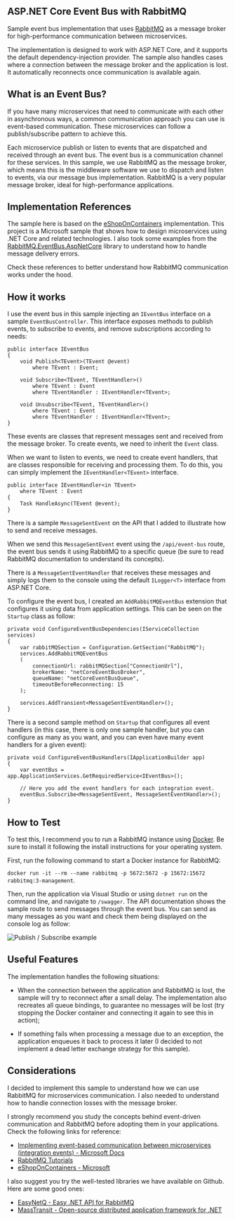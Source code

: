 ## ASP.NET Core Event Bus with RabbitMQ 

Sample event bus implementation that uses [RabbitMQ](https://www.rabbitmq.com/) as a message broker for high-performance communication between microservices.

The implementation is designed to work with ASP.NET Core, and it supports the default dependency-injection provider. 
The sample also handles cases where a connection between the message broker and the application is lost. It automatically reconnects once communication is available again.

## What is an Event Bus?

If you have many microservices that need to communicate with each other in asynchronous ways, a common communication approach you can use is event-based communication. These microservices can follow a publish/subscribe pattern to achieve this. 

Each microservice publish or listen to events that are dispatched and received through an event bus. The event bus is a communication channel for these services. In this sample, we use RabbitMQ as the message broker, which means this is the middleware software we use to dispatch and listen to events, via our message bus implementation. RabbitMQ is a very popular message broker, ideal for high-performance applications.

## Implementation References

The sample here is based on the [eShopOnContainers](https://github.com/dotnet-architecture/eShopOnContainers) implementation. This project is a Microsoft sample that shows how to design microservices using .NET Core and related technologies. I also took some examples from the [RabbitMQ.EventBus.AspNetCore](https://github.com/ojdev/RabbitMQ.EventBus.AspNetCore) library to understand how to handle message delivery errors.

Check these references to better understand how RabbitMQ communication works under the hood.

## How it works

I use the event bus in this sample injecting an `IEventBus` interface on a sample `EventBusController`. This interface exposes methods to publish events, to subscribe to events, and remove subscriptions according to needs:

```
public interface IEventBus
{
	void Publish<TEvent>(TEvent @event)
		where TEvent : Event;

	void Subscribe<TEvent, TEventHandler>()
		where TEvent : Event
		where TEventHandler : IEventHandler<TEvent>;

	void Unsubscribe<TEvent, TEventHandler>()
		where TEvent : Event
		where TEventHandler : IEventHandler<TEvent>;
}
```

These events are classes that represent messages sent and received from the message broker. To create events, we need to inherit the `Event` class.

When we want to listen to events, we need to create event handlers, that are classes responsible for receiving and processing them. To do this, you can simply implement the `IEventHandler<TEvent>` interface.

```
public interface IEventHandler<in TEvent>
	where TEvent : Event
{
	Task HandleAsync(TEvent @event);
}
```

There is a sample `MessageSentEvent` on the API that I added to illustrate how to send and receive messages. 

When we send this `MessageSentEvent` event using the `/api/event-bus` route, the event bus sends it using RabbitMQ to a specific queue (be sure to read RabbitMQ documentation to understand its concepts). 

There is a `MessageSentEventHandler` that receives these messages and simply logs them to the console using the default `ILogger<T>` interface from ASP.NET Core.

To configure the event bus, I created an `AddRabbitMQEventBus` extension that configures it using data from application settings. This can be seen on the `Startup` class as follow:

```
private void ConfigureEventBusDependencies(IServiceCollection services)
{
	var rabbitMQSection = Configuration.GetSection("RabbitMQ");
	services.AddRabbitMQEventBus
	(
		connectionUrl: rabbitMQSection["ConnectionUrl"],
		brokerName: "netCoreEventBusBroker",
		queueName: "netCoreEventBusQueue",
		timeoutBeforeReconnecting: 15
	);

	services.AddTransient<MessageSentEventHandler>();
}
```

There is a second sample method on `Startup` that configures all event handlers (in this case, there is only one sample handler, but you can configure as many as you want, and you can even have many event handlers for a given event):

```
private void ConfigureEventBusHandlers(IApplicationBuilder app)
{
	var eventBus = app.ApplicationServices.GetRequiredService<IEventBus>();

	// Here you add the event handlers for each integration event.
	eventBus.Subscribe<MessageSentEvent, MessageSentEventHandler>();
}
```

## How to Test

To test this, I recommend you to run a RabbitMQ instance using [Docker](https://www.docker.com/). Be sure to install it following the install instructions for your operating system.

First, run the following command to start a Docker instance for RabbitMQ:

`docker run -it --rm --name rabbitmq -p 5672:5672 -p 15672:15672 rabbitmq:3-management`.

Then, run the application via Visual Studio or using `dotnet run` on the command line, and navigate to `/swagger`. 
The API documentation shows the sample route to send messages through the event bus. You can send as many messages as you want and check them being displayed on the console log as follow:

![Publish / Subscribe example](https://raw.githubusercontent.com/evgomes/net-core-event-bus/main/images/publish-subscrive-sample.png?token=ADTMTKNL7IZLU4KIYF3CKR3ACNNW6)

## Useful Features

The implementation handles the following situations:

- When the connection between the application and RabbitMQ is lost, the sample will try to reconnect after a small delay. The implementation also recreates all queue bindings, to guarantee no messages will be lost (try stopping the Docker container and connecting it again to see this in action);

- If something fails when processing a message due to an exception, the application enqueues it back to process it later (I decided to not implement a dead letter exchange strategy for this sample).

## Considerations

I decided to implement this sample to understand how we can use RabbitMQ for microservices communication. I also needed to understand how to handle connection losses with the message broker.

I strongly recommend you study the concepts behind event-driven communication and RabbitMQ before adopting them in your applications. Check the following links for reference:

- [Implementing event-based communication between microservices (integration events) - Microsoft Docs](https://docs.microsoft.com/pt-br/dotnet/architecture/microservices/multi-container-microservice-net-applications/integration-event-based-microservice-communications)
- [RabbitMQ Tutorials](https://www.rabbitmq.com/getstarted.html)
- [eShopOnContainers - Microsoft](https://github.com/dotnet-architecture/eShopOnContainers)

I also suggest you try the well-tested libraries we have available on Github. Here are some good ones:

- [EasyNetQ - Easy .NET API for RabbitMQ](https://easynetq.com/)
- [MassTransit - Open-source distributed application framework for .NET](https://masstransit-project.com/)